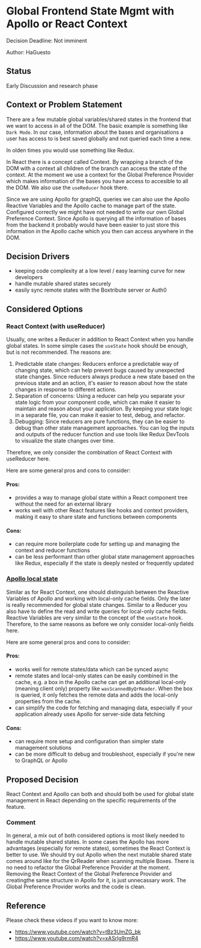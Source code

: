 # Global Frontend State Mgmt with Apollo or React Context

Decision Deadline: Not imminent

Author: HaGuesto

## Status

Early Discussion and research phase

## Context or Problem Statement

There are a few mutable global variables/shared states in the frontend that we want to access in all of the DOM. The basic example is something like `Dark Mode`. In our case, information about the bases and organisations a user has access to is best saved globally and not queried each time a new.

In olden times you would use something like Redux.

In React there is a concept called Context. By wrapping a branch of the DOM with a context all children of the branch can access the state of the context. At the moment we use a context for the Global Preference Provider which makes information of the bases you have access to accesible to all the DOM. We also use the `useReducer` hook there.

Since we are using Apollo for graphQL queries we can also use the Apollo Reactive Variables and the Apollo cache to manage part of the state. Configured correctly we might have not needed to write our own Global Preference Context. Since Apollo is querying all the information of bases from the backend it probably would have been easier to just store this information in the Apollo cache which you then can access anywhere in the DOM.

## Decision Drivers

- keeping code complexity at a low level / easy learning curve for new developers
- handle mutable shared states securely
- easily sync remote states with the Boxtribute server or Auth0

## Considered Options

### React Context (with useReducer)
Usually, one writes a Reducer in addition to React Context when you handle global states. In some simple cases the `useState` hook should be enough, but is not recommended. The reasons are:

1. Predictable state changes: Reducers enforce a predictable way of changing state, which can help prevent bugs caused by unexpected state changes. Since reducers always produce a new state based on the previous state and an action, it's easier to reason about how the state changes in response to different actions.
2. Separation of concerns: Using a reducer can help you separate your state logic from your component code, which can make it easier to maintain and reason about your application. By keeping your state logic in a separate file, you can make it easier to test, debug, and refactor.
3. Debugging: Since reducers are pure functions, they can be easier to debug than other state management approaches. You can log the inputs and outputs of the reducer function and use tools like Redux DevTools to visualize the state changes over time.

Therefore, we only consider the combination of React Context with useReducer here.

Here are some general pros and cons to consider:

#### Pros:

- provides a way to manage global state within a React component tree without the need for an external library
- works well with other React features like hooks and context providers, making it easy to share state and functions between components

#### Cons:

- can require more boilerplate code for setting up and managing the context and reducer functions
- can be less performant than other global state management approaches like Redux, especially if the state is deeply nested or frequently updated


### [Apollo local state](https://www.apollographql.com/docs/react/local-state/local-state-management)

Similar as for React Context, one should distinguish between the Reactive Variables of Apollo and working with local-only cache fields. Only the later is really recommended for global state changes. Similar to a Reducer you also have to define the read and write queries for local-only cache fields. Reactive Variables are very similar to the concept of the `useState` hook. Therefore, to the same reasons as before we only consider local-only fields here.

Here are some general pros and cons to consider:

#### Pros:

- works well for remote states/data which can be synced async
- remote states and local-only states can be easily combined in the cache, e.g. a box in the Apollo cache can get an additional local-only (meaning client only) property like `wasScannedByQrReader`. When the box is queried, it only fetches the remote data and adds the local-only properties from the cache.
- can simplify the code for fetching and managing data, especially if your application already uses Apollo for server-side data fetching

#### Cons:

- can require more setup and configuration than simpler state management solutions
- can be more difficult to debug and troubleshoot, especially if you're new to GraphQL or Apollo

## Proposed Decision

React Context and Apollo can both and should both be used for global state management in React depending on the specific requirements of the feature.

### Comment
In general, a mix out of both considered options is most likely needed to handle mutable shared states. In some cases the Apollo has more advantages (especially for remote states), sometimes the React Context is better to use. 
We should try out Apollo when the next mutable shared state comes around like for the QrReader when scanning multiple Boxes.
There is no need to refactor the Global Preference Provider at the moment. Removing the React Context of the Global Preference Provider and creatingthe same structure in Apollo for it, is just unnecassary work. The Global Preference Provider works and the code is clean. 

## Reference

Please check these videos if you want to know more:

- https://www.youtube.com/watch?v=tBz3UmZG_bk
- https://www.youtube.com/watch?v=xASrlg9rmR4
